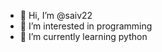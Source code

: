 - 👋 Hi, I’m @saiv22
- 👀 I’m interested in programming
- 🌱 I’m currently learning python

<!---
saiv22/saiv22 is a ✨ special ✨ repository because its `README.md` (this file) appears on your GitHub profile.
You can click the Preview link to take a look at your changes.
--->
